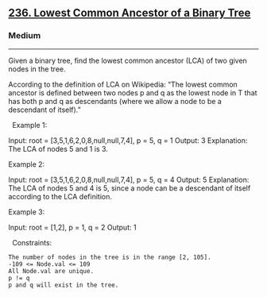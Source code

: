<h2><a href="https://leetcode.com/problems/lowest-common-ancestor-of-a-binary-tree/description/">236. Lowest Common Ancestor of a Binary Tree</a></h2><h3>Medium</h3><hr>Given a binary tree, find the lowest common ancestor (LCA) of two given nodes in the tree.

According to the definition of LCA on Wikipedia: “The lowest common ancestor is defined between two nodes p and q as the lowest node in T that has both p and q as descendants (where we allow a node to be a descendant of itself).”

 
Example 1:

Input: root = [3,5,1,6,2,0,8,null,null,7,4], p = 5, q = 1
Output: 3
Explanation: The LCA of nodes 5 and 1 is 3.


Example 2:

Input: root = [3,5,1,6,2,0,8,null,null,7,4], p = 5, q = 4
Output: 5
Explanation: The LCA of nodes 5 and 4 is 5, since a node can be a descendant of itself according to the LCA definition.


Example 3:

Input: root = [1,2], p = 1, q = 2
Output: 1


 
Constraints:


	The number of nodes in the tree is in the range [2, 105].
	-109 <= Node.val <= 109
	All Node.val are unique.
	p != q
	p and q will exist in the tree.

